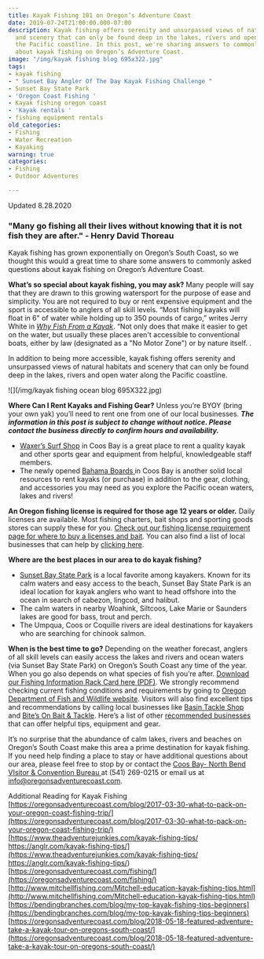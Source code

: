 ```yaml
---
title: Kayak Fishing 101 on Oregon’s Adventure Coast
date: 2019-07-24T21:00:00.000-07:00
description: Kayak fishing offers serenity and unsurpassed views of natural habitats
  and scenery that can only be found deep in the lakes, rivers and open water along
  the Pacific coastline. In this post, we're sharing answers to commonly asked questions
  about kayak fishing on Oregon’s Adventure Coast.
image: "/img/kayak fishing blog 695x322.jpg"
tags:
- kayak fishing
- " Sunset Bay Angler Of The Day Kayak Fishing Challenge "
- Sunset Bay State Park
- 'Oregon Coast Fishing '
- Kayak fishing oregon coast
- 'Kayak rentals '
- fishing equipment rentals
old_categories:
- Fishing
- Water Recreation
- Kayaking
warning: true
categories:
- Fishing
- Outdoor Adventures

---
```

Updated 8.28.2020

### "Many go fishing all their lives without knowing that it is not fish they are after." - Henry David Thoreau

Kayak fishing has grown exponentially on Oregon’s South Coast, so we thought this would a great time to share some answers to commonly asked questions about kayak fishing on Oregon’s Adventure Coast.

**What’s so special about kayak fishing, you may ask?** Many people will say that they are drawn to this growing watersport for the purpose of ease and simplicity. You are not required to buy or rent expensive equipment and the sport is accessible to anglers of all skill levels. “Most fishing kayaks will float in 6" of water while holding up to 350 pounds of cargo,” writes Jerry White in [_Why Fish From a Kayak_](https://paddling.com/learn/why-fish-from-a-kayak/). “Not only does that make it easier to get on the water, but usually these places aren't accessible to conventional boats, either by law (designated as a "No Motor Zone") or by nature itself. .

In addition to being more accessible, kayak fishing offers serenity and unsurpassed views of natural habitats and scenery that can only be found deep in the lakes, rivers and open water along the Pacific coastline.

![](/img/kayak fishing ocean blog 695X322.jpg)

**Where Can I Rent Kayaks and Fishing Gear?** Unless you’re BYOY (bring your own yak) you’ll need to rent one from one of our local businesses. **_The information in this post is subject to change without notice. Please contact the business directly to confirm hours and availability._**

* [Waxer’s Surf Shop](http://www.surfwaxers.com/) in Coos Bay is a great place to rent a quality kayak and other sports gear and equipment from helpful, knowledgeable staff members.
* The newly opened [Bahama Boards ](https://bahamastyles.com/coos-bay-shop/)in Coos Bay is another solid local resources to rent kayaks (or purchase) in addition to the gear, clothing, and accessories you may need as you explore the Pacific ocean waters, lakes and rivers!

**An Oregon fishing license is required for those age 12 years or older.** Daily licenses are available. Most fishing charters, bait shops and sporting goods stores can supply these for you. [Check out our fishing license requirement page for where to buy a licenses and bait](https://oregonsadventurecoast.com/fishing-license-requirements/). You can also find a list of local businesses that can help by [clicking here](https://oregonsadventurecoast.com/equipment-rent-and-buy/).

**Where are the best places in our area to do kayak fishing?**

* [Sunset Bay State Park](https://oregonstateparks.org/index.cfm?do=parkPage.dsp_parkPage&parkId=70) is a local favorite among kayakers. Known for its calm waters and easy access to the beach, Sunset Bay State Park is an ideal location for kayak anglers who want to head offshore into the ocean in search of cabezon, lingcod, and halibut.
* The calm waters in nearby Woahink, Siltcoos, Lake Marie or Saunders lakes are good for bass, trout and perch.
* The Umpqua, Coos or Coquille rivers are ideal destinations for kayakers who are searching for chinook salmon.

**When is the best time to go?** Depending on the weather forecast, anglers of all skill levels can easily access the lakes and rivers and ocean waters (via Sunset Bay State Park) on Oregon’s South Coast any time of the year. When you go also depends on what species of fish you’re after. [Download our Fishing Information Rack Card here (PDF)](https://oregonsadventurecoast.com/img/rackcard-fishing-03-18.pdf). We strongly recommend checking current fishing conditions and requirements by going to [Oregon Department of Fish and Wildlife website](https://myodfw.com/fishing). Visitors will also find excellent tips and recommendations by calling local businesses like [Basin Tackle Shop](https://www.facebook.com/basintacklecharleston/) and [Bite’s On Bait & Tackle](https://www.yelp.com/biz/bites-on-bait-and-tackle-coos-bay). Here’s a list of other [recommended businesses](https://oregonsadventurecoast.com/equipment-rent-and-buy/) that can offer helpful tips, equipment and gear.

It’s no surprise that the abundance of calm lakes, rivers and beaches on Oregon’s South Coast make this area a prime destination for kayak fishing. If you need help finding a place to stay or have additional questions about our area, please feel free to stop by or contact the [Coos Bay- North Bend VIsitor & Convention Bureau ](https://oregonsadventurecoast.com/)at (541) 269-0215 or email us at info@oregonsadventurecoast.com.

Additional Reading for Kayak Fishing  
[https://oregonsadventurecoast.com/blog/2017-03-30-what-to-pack-on-your-oregon-coast-fishing-trip/](https://oregonsadventurecoast.com/blog/2017-03-30-what-to-pack-on-your-oregon-coast-fishing-trip/)
[https://www.theadventurejunkies.com/kayak-fishing-tips/
https://anglr.com/kayak-fishing-tips/](https://www.theadventurejunkies.com/kayak-fishing-tips/ https://anglr.com/kayak-fishing-tips/)
[https://oregonsadventurecoast.com/fishing/](https://oregonsadventurecoast.com/fishing/)
[http://www.mitchellfishing.com/Mitchell-education-kayak-fishing-tips.html](http://www.mitchellfishing.com/Mitchell-education-kayak-fishing-tips.html)
[https://bendingbranches.com/blog/my-top-kayak-fishing-tips-beginners](https://bendingbranches.com/blog/my-top-kayak-fishing-tips-beginners)
[https://oregonsadventurecoast.com/blog/2018-05-18-featured-adventure-take-a-kayak-tour-on-oregons-south-coast/](https://oregonsadventurecoast.com/blog/2018-05-18-featured-adventure-take-a-kayak-tour-on-oregons-south-coast/)